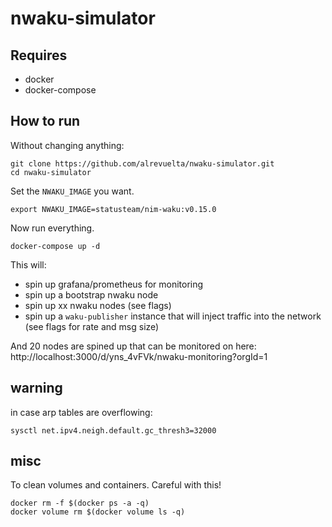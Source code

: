 # nwaku-simulator

## Requires
* docker
* docker-compose

## How to run
Without changing anything:

```
git clone https://github.com/alrevuelta/nwaku-simulator.git
cd nwaku-simulator
```

Set the `NWAKU_IMAGE` you want.

```
export NWAKU_IMAGE=statusteam/nim-waku:v0.15.0
```

Now run everything.
```
docker-compose up -d
```

This will:
* spin up grafana/prometheus for monitoring
* spin up a bootstrap nwaku node
* spin up xx nwaku nodes (see flags)
* spin up a `waku-publisher` instance that will inject traffic into the network (see flags for rate and msg size)

And 20 nodes are spined up that can be monitored on here:
http://localhost:3000/d/yns_4vFVk/nwaku-monitoring?orgId=1


## warning

in case arp tables are overflowing:

```
sysctl net.ipv4.neigh.default.gc_thresh3=32000
```

## misc

To clean volumes and containers. Careful with this!
```
docker rm -f $(docker ps -a -q)
docker volume rm $(docker volume ls -q)
```
